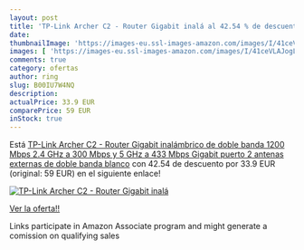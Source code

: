 ```yaml
---
layout: post
title: 'TP-Link Archer C2 - Router Gigabit inalá al 42.54 % de descuento'
date: 
thumbnailImage: 'https://images-eu.ssl-images-amazon.com/images/I/41ceVLAJogL._SL200_.jpg'
images: [ 'https://images-eu.ssl-images-amazon.com/images/I/41ceVLAJogL._SL200_.jpg' ]
comments: true
category: ofertas
author: ring
slug: B00IU7W4NQ
description:
actualPrice: 33.9 EUR
comparePrice: 59 EUR
inStock: true
---
```


Está [TP-Link Archer C2 - Router Gigabit inalámbrico de doble banda  1200 Mbps  2.4 GHz a 300 Mbps y 5 GHz a 433 Mbps  Gigabit puerto  2 antenas externas de doble banda  blanco](https://www.amazon.es/dp/B00IU7W4NQ/?tag=tolees-21) con 42.54 de descuento por 33.9 EUR (original: 59 EUR) en el siguiente enlace!

[![TP-Link Archer C2 - Router Gigabit inalá](https://images-eu.ssl-images-amazon.com/images/I/41ceVLAJogL._SL200_.jpg)](https://www.amazon.es/dp/B00IU7W4NQ/?tag=tolees-21)

[Ver la oferta!!](https://www.amazon.es/dp/B00IU7W4NQ/?tag=tolees-21)

Links participate in Amazon Associate program and might generate a comission on qualifying sales



